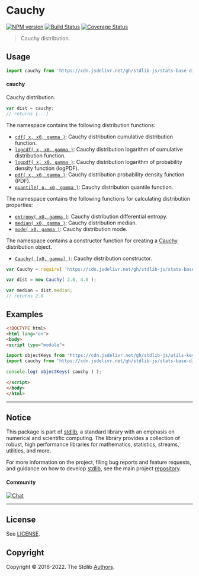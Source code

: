 <!--

@license Apache-2.0

Copyright (c) 2018 The Stdlib Authors.

Licensed under the Apache License, Version 2.0 (the "License");
you may not use this file except in compliance with the License.
You may obtain a copy of the License at

   http://www.apache.org/licenses/LICENSE-2.0

Unless required by applicable law or agreed to in writing, software
distributed under the License is distributed on an "AS IS" BASIS,
WITHOUT WARRANTIES OR CONDITIONS OF ANY KIND, either express or implied.
See the License for the specific language governing permissions and
limitations under the License.

-->

# Cauchy

[![NPM version][npm-image]][npm-url] [![Build Status][test-image]][test-url] [![Coverage Status][coverage-image]][coverage-url] <!-- [![dependencies][dependencies-image]][dependencies-url] -->

> Cauchy distribution.



<section class="usage">

## Usage

```javascript
import cauchy from 'https://cdn.jsdelivr.net/gh/stdlib-js/stats-base-dists-cauchy@esm/index.mjs';
```

#### cauchy

Cauchy distribution.

```javascript
var dist = cauchy;
// returns {...}
```

The namespace contains the following distribution functions:

<!-- <toc pattern="*+(cdf|pdf|mgf|quantile)*"> -->

<div class="namespace-toc">

-   <span class="signature">[`cdf( x, x0, gamma )`][@stdlib/stats/base/dists/cauchy/cdf]</span><span class="delimiter">: </span><span class="description">Cauchy distribution cumulative distribution function.</span>
-   <span class="signature">[`logcdf( x, x0, gamma )`][@stdlib/stats/base/dists/cauchy/logcdf]</span><span class="delimiter">: </span><span class="description">Cauchy distribution logarithm of cumulative distribution function.</span>
-   <span class="signature">[`logpdf( x, x0, gamma )`][@stdlib/stats/base/dists/cauchy/logpdf]</span><span class="delimiter">: </span><span class="description">Cauchy distribution logarithm of probability density function (logPDF).</span>
-   <span class="signature">[`pdf( x, x0, gamma )`][@stdlib/stats/base/dists/cauchy/pdf]</span><span class="delimiter">: </span><span class="description">Cauchy distribution probability density function (PDF).</span>
-   <span class="signature">[`quantile( p, x0, gamma )`][@stdlib/stats/base/dists/cauchy/quantile]</span><span class="delimiter">: </span><span class="description">Cauchy distribution quantile function.</span>

</div>

<!-- </toc> -->

The namespace contains the following functions for calculating distribution properties:

<!-- <toc pattern="*+(entropy|kurtosis|mean|median|mode|skewness|stdev|variance)*"> -->

<div class="namespace-toc">

-   <span class="signature">[`entropy( x0, gamma )`][@stdlib/stats/base/dists/cauchy/entropy]</span><span class="delimiter">: </span><span class="description">Cauchy distribution differential entropy.</span>
-   <span class="signature">[`median( x0, gamma )`][@stdlib/stats/base/dists/cauchy/median]</span><span class="delimiter">: </span><span class="description">Cauchy distribution median.</span>
-   <span class="signature">[`mode( x0, gamma )`][@stdlib/stats/base/dists/cauchy/mode]</span><span class="delimiter">: </span><span class="description">Cauchy distribution mode.</span>

</div>

<!-- </toc> -->

The namespace contains a constructor function for creating a [Cauchy][cauchy-distribution] distribution object.

<!-- <toc pattern="*ctor*"> -->

<div class="namespace-toc">

-   <span class="signature">[`Cauchy( [x0, gamma] )`][@stdlib/stats/base/dists/cauchy/ctor]</span><span class="delimiter">: </span><span class="description">Cauchy distribution constructor.</span>

</div>

<!-- </toc> -->

```javascript
var Cauchy = require( 'https://cdn.jsdelivr.net/gh/stdlib-js/stats-base-dists-cauchy' ).Cauchy;

var dist = new Cauchy( 2.0, 4.0 );

var median = dist.median;
// returns 2.0
```

</section>

<!-- /.usage -->

<section class="examples">

## Examples

<!-- TODO: better examples -->

<!-- eslint no-undef: "error" -->

```html
<!DOCTYPE html>
<html lang="en">
<body>
<script type="module">

import objectKeys from 'https://cdn.jsdelivr.net/gh/stdlib-js/utils-keys@esm/index.mjs';
import cauchy from 'https://cdn.jsdelivr.net/gh/stdlib-js/stats-base-dists-cauchy@esm/index.mjs';

console.log( objectKeys( cauchy ) );

</script>
</body>
</html>
```

</section>

<!-- /.examples -->

<!-- Section for related `stdlib` packages. Do not manually edit this section, as it is automatically populated. -->

<section class="related">

</section>

<!-- /.related -->

<!-- Section for all links. Make sure to keep an empty line after the `section` element and another before the `/section` close. -->


<section class="main-repo" >

* * *

## Notice

This package is part of [stdlib][stdlib], a standard library with an emphasis on numerical and scientific computing. The library provides a collection of robust, high performance libraries for mathematics, statistics, streams, utilities, and more.

For more information on the project, filing bug reports and feature requests, and guidance on how to develop [stdlib][stdlib], see the main project [repository][stdlib].

#### Community

[![Chat][chat-image]][chat-url]

---

## License

See [LICENSE][stdlib-license].


## Copyright

Copyright &copy; 2016-2022. The Stdlib [Authors][stdlib-authors].

</section>

<!-- /.stdlib -->

<!-- Section for all links. Make sure to keep an empty line after the `section` element and another before the `/section` close. -->

<section class="links">

[npm-image]: http://img.shields.io/npm/v/@stdlib/stats-base-dists-cauchy.svg
[npm-url]: https://npmjs.org/package/@stdlib/stats-base-dists-cauchy

[test-image]: https://github.com/stdlib-js/stats-base-dists-cauchy/actions/workflows/test.yml/badge.svg?branch=main
[test-url]: https://github.com/stdlib-js/stats-base-dists-cauchy/actions/workflows/test.yml?query=branch:main

[coverage-image]: https://img.shields.io/codecov/c/github/stdlib-js/stats-base-dists-cauchy/main.svg
[coverage-url]: https://codecov.io/github/stdlib-js/stats-base-dists-cauchy?branch=main

<!--

[dependencies-image]: https://img.shields.io/david/stdlib-js/stats-base-dists-cauchy.svg
[dependencies-url]: https://david-dm.org/stdlib-js/stats-base-dists-cauchy/main

-->

[chat-image]: https://img.shields.io/gitter/room/stdlib-js/stdlib.svg
[chat-url]: https://gitter.im/stdlib-js/stdlib/

[stdlib]: https://github.com/stdlib-js/stdlib

[stdlib-authors]: https://github.com/stdlib-js/stdlib/graphs/contributors

[umd]: https://github.com/umdjs/umd
[es-module]: https://developer.mozilla.org/en-US/docs/Web/JavaScript/Guide/Modules

[deno-url]: https://github.com/stdlib-js/stats-base-dists-cauchy/tree/deno
[umd-url]: https://github.com/stdlib-js/stats-base-dists-cauchy/tree/umd
[esm-url]: https://github.com/stdlib-js/stats-base-dists-cauchy/tree/esm

[stdlib-license]: https://raw.githubusercontent.com/stdlib-js/stats-base-dists-cauchy/main/LICENSE

[cauchy-distribution]: https://en.wikipedia.org/wiki/Cauchy_distribution

<!-- <toc-links> -->

[@stdlib/stats/base/dists/cauchy/ctor]: https://github.com/stdlib-js/stats-base-dists-cauchy-ctor/tree/esm

[@stdlib/stats/base/dists/cauchy/entropy]: https://github.com/stdlib-js/stats-base-dists-cauchy-entropy/tree/esm

[@stdlib/stats/base/dists/cauchy/median]: https://github.com/stdlib-js/stats-base-dists-cauchy-median/tree/esm

[@stdlib/stats/base/dists/cauchy/mode]: https://github.com/stdlib-js/stats-base-dists-cauchy-mode/tree/esm

[@stdlib/stats/base/dists/cauchy/cdf]: https://github.com/stdlib-js/stats-base-dists-cauchy-cdf/tree/esm

[@stdlib/stats/base/dists/cauchy/logcdf]: https://github.com/stdlib-js/stats-base-dists-cauchy-logcdf/tree/esm

[@stdlib/stats/base/dists/cauchy/logpdf]: https://github.com/stdlib-js/stats-base-dists-cauchy-logpdf/tree/esm

[@stdlib/stats/base/dists/cauchy/pdf]: https://github.com/stdlib-js/stats-base-dists-cauchy-pdf/tree/esm

[@stdlib/stats/base/dists/cauchy/quantile]: https://github.com/stdlib-js/stats-base-dists-cauchy-quantile/tree/esm

<!-- </toc-links> -->

</section>

<!-- /.links -->

